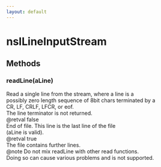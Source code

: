 ```yaml
---
layout: default
---
```


# nsILineInputStream #

## Methods ##

### readLine(aLine) ###
  
Read a single line from the stream, where a line is a   
possibly zero length sequence of 8bit chars terminated by a  
CR, LF, CRLF, LFCR, or eof.  
The line terminator is not returned.  
@retval false  
        End of file. This line is the last line of the file  
        (aLine is valid).  
@retval true  
        The file contains further lines.  
@note Do not mix readLine with other read functions.  
      Doing so can cause various problems and is not supported.  
  
